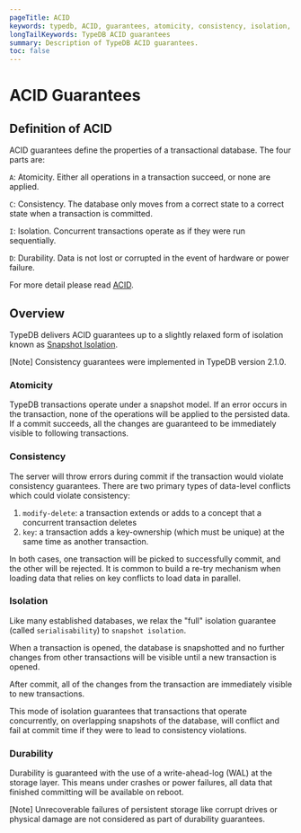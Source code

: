 ```yaml
---
pageTitle: ACID
keywords: typedb, ACID, guarantees, atomicity, consistency, isolation, durability
longTailKeywords: TypeDB ACID guarantees
summary: Description of TypeDB ACID guarantees.
toc: false
---
```


# ACID Guarantees

## Definition of ACID

ACID guarantees define the properties of a transactional database. The four parts are:

`A`: Atomicity. Either all operations in a transaction succeed, or none are applied.

`C`: Consistency. The database only moves from a correct state to a correct state when a transaction is committed.

`I`: Isolation. Concurrent transactions operate as if they were run sequentially.

`D`: Durability. Data is not lost or corrupted in the event of hardware or power failure.

For more detail please read [ACID](https://en.wikipedia.org/wiki/ACID).

## Overview

TypeDB delivers ACID guarantees up to a slightly relaxed form of isolation known as 
[Snapshot Isolation](https://en.wikipedia.org/wiki/Snapshot_isolation).

<div class="note">
[Note]
Consistency guarantees were implemented in TypeDB version 2.1.0.
</div>

### Atomicity

TypeDB transactions operate under a snapshot model. If an error occurs in the transaction, none of the operations will 
be applied to the persisted data. If a commit succeeds, all the changes are guaranteed to be immediately visible to 
following transactions.

### Consistency

The server will throw errors during commit if the transaction would violate consistency guarantees.
There are two primary types of data-level conflicts which could violate consistency:

1. `modify-delete`: a transaction extends or adds to a concept that a concurrent transaction deletes
2. `key`: a transaction adds a key-ownership (which must be unique) at the same time as another transaction.

In both cases, one transaction will be picked to successfully commit, and the other will be rejected. It is common
to build a re-try mechanism when loading data that relies on key conflicts to load data in parallel.

### Isolation

Like many established databases, we relax the "full" isolation guarantee (called `serialisability`) to 
`snapshot isolation`.

When a transaction is opened, the database is snapshotted and no further changes from other transactions will be visible
until a new transaction is opened.

After commit, all of the changes from the transaction are immediately visible to new transactions.

This mode of isolation guarantees that transactions that operate concurrently, on overlapping snapshots of the database, 
will conflict and fail at commit time if they were to lead to consistency violations.

### Durability

Durability is guaranteed with the use of a write-ahead-log (WAL) at the storage layer. This means under crashes or power 
failures, all data that finished committing will be available on reboot.

<div class="note">
[Note]
Unrecoverable failures of persistent storage like corrupt drives or physical damage are not considered as part of 
durability guarantees.
</div>
